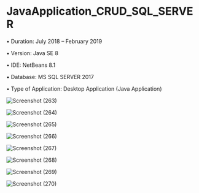 # JavaApplication_CRUD_SQL_SERVER

• Duration: July 2018 – February 2019

• Version: Java SE 8

• IDE: NetBeans 8.1

• Database: MS SQL SERVER 2017

• Type of Application: Desktop Application (Java Application)

![Screenshot (263)](https://user-images.githubusercontent.com/55613764/80852371-afa51b80-8c5a-11ea-9f0e-6b143dd486c1.png)

![Screenshot (264)](https://user-images.githubusercontent.com/55613764/80852374-b338a280-8c5a-11ea-88a6-0bec7700ff86.png)

![Screenshot (265)](https://user-images.githubusercontent.com/55613764/80852383-b9c71a00-8c5a-11ea-9d7c-5bd8dfcedf23.png)

![Screenshot (266)](https://user-images.githubusercontent.com/55613764/80852396-c9466300-8c5a-11ea-999c-24e9235f0f67.png)

![Screenshot (267)](https://user-images.githubusercontent.com/55613764/80852405-d400f800-8c5a-11ea-8dd0-beb0f727a6d4.png)

![Screenshot (268)](https://user-images.githubusercontent.com/55613764/80852413-e11de700-8c5a-11ea-803e-b3f10c92dfad.png)

![Screenshot (269)](https://user-images.githubusercontent.com/55613764/80852418-e5e29b00-8c5a-11ea-9d8a-4c4dd752bec2.png)

![Screenshot (270)](https://user-images.githubusercontent.com/55613764/80852420-e8dd8b80-8c5a-11ea-90ca-54b13e359fc6.png)







